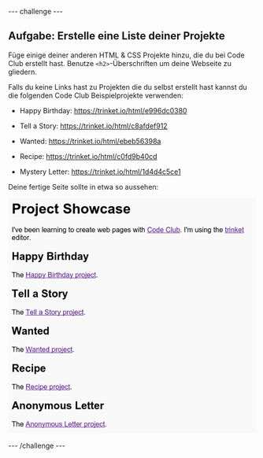 \--- challenge \---

## Aufgabe: Erstelle eine Liste deiner Projekte

Füge einige deiner anderen HTML & CSS Projekte hinzu, die du bei Code Club erstellt hast. Benutze `<h2>`-Überschriften um deine Webseite zu gliedern.

Falls du keine Links hast zu Projekten die du selbst erstellt hast kannst du die folgenden Code Club Beispielprojekte verwenden:

+ Happy Birthday: <https://trinket.io/html/e996dc0380>

+ Tell a Story: <https://trinket.io/html/c8afdef912>

+ Wanted: <https://trinket.io/html/ebeb56398a>

+ Recipe: <https://trinket.io/html/c0fd9b40cd>

+ Mystery Letter: <https://trinket.io/html/1d4d4c5ce1>

Deine fertige Seite sollte in etwa so aussehen:

![Screenshot](images/showcase-h2-projects.png)

\--- /challenge \---
